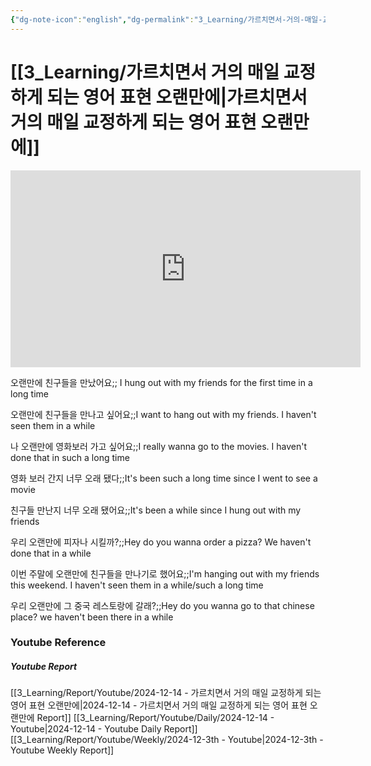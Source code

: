 ```yaml
---
{"dg-note-icon":"english","dg-permalink":"3_Learning/가르치면서-거의-매일-교정하게-되는-영어-표현-오랜만에","created-date":"2024-12-14 10:44:24 am","date":"2024-12-14","type":"youtube","tags":["youtube","english","flashcards"],"aliases":null,"youtuber":"빨모쌤","channelName":"라이브 아카데미","link":"https://www.youtube.com/watch?v=bLisIZGm-Vc","img":"https://img.youtube.com/vi/bLisIZGm-Vc/0.jpg","dg-publish":true,"permalink":"/3_Learning/가르치면서-거의-매일-교정하게-되는-영어-표현-오랜만에/","dgPassFrontmatter":true,"noteIcon":"english"}
---
```


# [[3_Learning/가르치면서 거의 매일 교정하게 되는 영어 표현 오랜만에\|가르치면서 거의 매일 교정하게 되는 영어 표현 오랜만에]]


<div class="container-root"><span></span></div><div><div class="container-root"><iframe width="560" height="315" src="https://www.youtube.com/embed/bLisIZGm-Vc" title="YouTube video player" frameborder="0" allow="accelerometer; autoplay; clipboard-write; encrypted-media; gyroscope; picture-in-picture; web-share" allowfullscreen=""></iframe></div></div>

오랜만에 친구들을 만났어요;; I hung out with my friends for the first time in a long time
<!--SR:!2024-12-18,3,250-->
오랜만에 친구들을 만나고 싶어요;;I want to hang out with my friends. I haven't seen them in a while
<!--SR:!2024-12-17,3,250-->
나 오랜만에 영화보러 가고 싶어요;;I really wanna go to the movies. I haven't done that in such a long time
<!--SR:!2024-12-17,3,250-->
영화 보러 간지 너무 오래 됐다;;It's been such a long time since I went to see a movie
<!--SR:!2025-01-13,11,270-->
친구들 만난지 너무 오래 됐어요;;It's been a while since I hung out with my friends
<!--SR:!2024-12-17,3,250-->

우리 오랜만에 피자나 시킬까?;;Hey do you wanna order a pizza? We haven't done that in a while
<!--SR:!2024-12-18,4,270-->
이번 주말에 오랜만에 친구들을 만나기로 했어요;;I'm hanging out with my friends this weekend. I haven't seen them in a while/such a long time
<!--SR:!2024-12-18,4,270-->

우리 오랜만에 그 중국 레스토랑에 갈래?;;Hey do you wanna go to that chinese place? we haven't been there in a while
<!--SR:!2025-01-05,2,250-->











### Youtube Reference
##### Youtube Report
[[3_Learning/Report/Youtube/2024-12-14 - 가르치면서 거의 매일 교정하게 되는 영어 표현 오랜만에\|2024-12-14 - 가르치면서 거의 매일 교정하게 되는 영어 표현 오랜만에 Report]]
[[3_Learning/Report/Youtube/Daily/2024-12-14 - Youtube\|2024-12-14 - Youtube Daily Report]]
[[3_Learning/Report/Youtube/Weekly/2024-12-3th - Youtube\|2024-12-3th - Youtube Weekly Report]]

